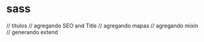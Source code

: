 # sass

// titulos
// agregando SEO and Title
// agregando mapas
// agregando mixin
// generando extend